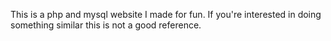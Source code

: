 This is a php and mysql website I made for fun. If you're interested in doing something similar this is not a good reference. 
